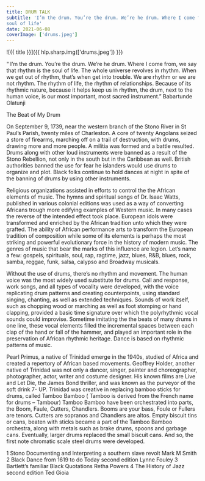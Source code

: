 ```yaml
---
title: DRUM TALK
subtitle: 'I’m the drum. You’re the drum. We’re he drum. Where I come from, we say that rhythm is the
soul of life'
date: 2021-06-08
coverImage: ['drums.jpeg']
---
```


![{{ title }}]({{ hlp.sharp.img(['drums.jpeg']) }})

“ I’m the drum. You’re the drum. We’re he drum. Where I come from, we say that rhythm is the
soul of life. The whole universe revolves in rhythm. When we get out of rhythm, that’s when get
into trouble. We are rhythm or we are not rhythm. The rhythm of life, the rhythm of
relationships. Because of its rhythmic nature, because it helps keep us in rhythm, the drum, next
to the human voice, is our most important, most sacred instrument.”
Babartunde Olatunji

The Beat of My Drum

On September 9, 1739, near the western branch of the Stono River in St Paul’s Parish, twenty
miles of Charleston. A core of twenty Angolans seized a store of firearms, marching off on a trail
of destruction, with drums, drawing more and more people. A militia was formed and a battle
resulted. Drums along with other loud instruments were banned as a result of the Stono
Rebellion, not only in the south but in the Caribbean as well. British authorities banned the use
for fear he islanders would use drums to organize and plot. Black folks continue to hold dances
at night in spite of the banning of drums by using other instruments.

Religious organizations assisted in efforts to control the the African elements of music. The
hymns and spiritual songs of Dr. Isaac Watts, published in various colonial editions was used as
a way of converting Africans trough more edifying examples of Western music. In many cases
the reverse of the intended effect took place. European idols were transformed and enriched by
the African tradition unto which they were grafted. The ability of African performance arts to
transform the European tradition of composition while some of its elements is perhaps the most
striking and powerful evolutionary force in the history of modern music. The genres of music
that bear the marks of this influence are legion. Let’s name a few: gospels, spirituals, soul, rap,
ragtime, jazz, blues, R&B, blues, rock, samba, reggae, funk, salsa, calypso and Broadway
musicals.

Without the use of drums, there’s no rhythm and movement. The human voice was the most
widely used substitute for drums. Call and response, work songs, and all types of vocality were
developed, with the voice replicating drum patterns and creating counterpoints, using standard
singing, chanting, as well as extended techniques. Sounds of work itself, such as chopping wood
or marching as well as foot stomping or hand clapping, provided a basic time signature over
which the polyrhythmic vocal sounds could improvise. Sometime imitating the the beats of many
drums in one line, these vocal elements filled the incremental spaces between each clap of the
hand or fall of the hammer, and played an important role in the preservation of African rhythmic
heritage. Dance is based on rhythmic patterns of music.

Pearl Primus, a native of Trinidad emerge in the 1940s, studied of Africa and created a repertory of African based movements.
Geoffrey Holder, another native of Trinidad was not only a dancer, singer, painter and
choreographer, photographer, actor, writer and costume designer. His known films are Live and
Let Die, the James Bond thriller, and was known as the purveyor of the soft drink 7- UP.
Trinidad was creative in replacing bamboo sticks for drums, called Tamboo Bamboo ( Tamboo
is derived from the French name for drums – Tambour) Tamboo Bamboo have been orchestrated
into parts, the Boom, Faule, Cutters, Chandlers. Booms are your bass, Foule or Fullers are
tenors. Cutters are sopranos and Chandlers are altos. Empty biscuit tins or cans, beaten with
sticks became a part of the Tamboo Bamboo orchestra, along with metals such as brake drums, spoons and garbage cans. Eventually, larger drums replaced the small biscuit cans. And so, the first note chromatic scale steel drums were developed.

1 Stono Documenting and Interpreting a southern slave revolt Mark M Smith
2 Black Dance from 1619 to do Today second edition Lynne Fouley
3 Bartlett’s familiar Black Quotations Retha Powers
4 The History of Jazz second edition Ted Gioia
